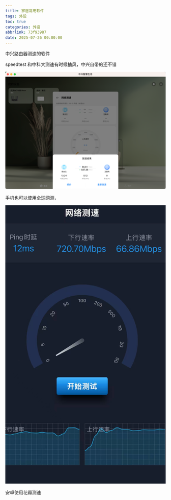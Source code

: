 ```yaml
---
title: 家居常用软件
tags: 外设
toc: true
categories: 外设
abbrlink: 73f93987
date: 2025-07-26 00:00:00
---
```


中兴路由器测速的软件

speedtest 和中科大测速有时候抽风，中兴自带的还不错

<!--more-->

![image-20250726224900260](https://raw.githubusercontent.com/cloudsmithy/picgo-imh/master/image-20250726224900260.png)

手机也可以使用全球网测，

![image-20250726231345139](https://raw.githubusercontent.com/cloudsmithy/picgo-imh/master/image-20250726231345139.png)

安卓使用花瓣测速
